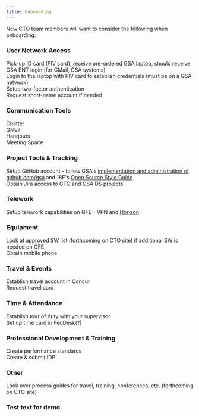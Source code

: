 ```yaml
---
title: Onboarding
---
```



New CTO team members will want to consider the following when onboarding:

### User Network Access

Pick-up ID card (PIV card), receive pre-ordered GSA laptop, should receive GSA ENT login (for GMail, GSA systems)  
Login to the laptop with PIV card to establish credentials (must be on a GSA network)   
Setup two-factor authentication   
Request short-name account if needed

### Communication Tools
Chatter  
GMail  
Hangouts  
Meeting Space  

### Project Tools & Tracking
Setup GitHub account - follow GSA's [implementation and administration of github.com/gsa](https://github.com/GSA/GitHub-Administration) and 18F's [Open Source Style Guide](https://pages.18f.gov/open-source-guide/)  
Obtain Jira access to CTO and GSA DS projects

### Telework
Setup telework capabilities on GFE - VPN and [Horizon](https://horizon.gsa.gov/)

### Equipment
Look at approved SW list (forthcoming on CTO site) if additional SW is needed on GFE  
Obtain mobile phone

### Travel & Events
Establish travel account in Concur  
Request travel card

### Time & Attendance
Establish tour of duty with your supervisor  
Set up time card in FedDesk(?)

### Professional Development & Training
Create performance standards  
Create & submit IDP

### Other
Look over process guides for travel, training, conferences, etc. (forthcoming on CTO site)

### Test text for demo
